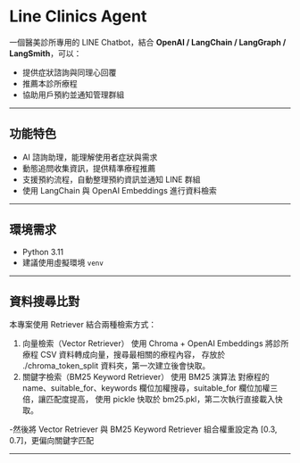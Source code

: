 # Line Clinics Agent

一個醫美診所專用的 LINE Chatbot，結合 **OpenAI / LangChain / LangGraph / LangSmith**，可以：
- 提供症狀諮詢與同理心回覆
- 推薦本診所療程
- 協助用戶預約並通知管理群組

---

## 功能特色
- AI 諮詢助理，能理解使用者症狀與需求
- 動態追問收集資訊，提供精準療程推薦
- 支援預約流程，自動整理預約資訊並通知 LINE 群組
- 使用 LangChain 與 OpenAI Embeddings 進行資料檢索

---

## 環境需求
- Python 3.11
- 建議使用虛擬環境 `venv`

---

## 資料搜尋比對
本專案使用 Retriever 結合兩種檢索方式：
1. 向量檢索（Vector Retriever）
使用 Chroma + OpenAI Embeddings 將診所療程 CSV 資料轉成向量，搜尋最相關的療程內容，
存放於 ./chroma_token_split 資料夾，第一次建立後會快取。
2. 關鍵字檢索（BM25 Keyword Retriever）
使用 BM25 演算法 對療程的 name、suitable_for、keywords 欄位加權搜尋，suitable_for 欄位加權三倍，讓匹配度提高，
使用 pickle 快取於 bm25.pkl，第二次執行直接載入快取。

-然後將 Vector Retriever 與 BM25 Keyword Retriever 組合權重設定為 [0.3, 0.7]，更偏向關鍵字匹配

---
